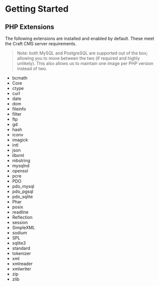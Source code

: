 # Getting Started

## PHP Extensions

The following extensions are installed and enabled by default. These meet the Craft CMS server requirements.

> Note: both MySQL and PostgreSQL are supported out of the box; allowing you to move between the two (if required and highly unlikely). This also allows us to maintain one image per PHP version instead of two.

- bcmath
- Core
- ctype
- curl
- date
- dom
- fileinfo
- filter
- ftp
- gd
- hash
- iconv
- imagick
- intl
- json
- libxml
- mbstring
- mysqlnd
- openssl
- pcre
- PDO
- pdo_mysql
- pdo_pgsql
- pdo_sqlite
- Phar
- posix
- readline
- Reflection
- session
- SimpleXML
- sodium
- SPL
- sqlite3
- standard
- tokenizer
- xml
- xmlreader
- xmlwriter
- zip
- zlib

